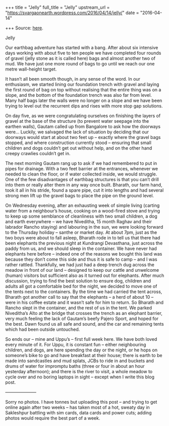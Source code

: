 +++
title = "Jelly"
full_title = "Jelly"
upstream_url = "https://svargaonearth.wordpress.com/2016/04/14/jelly/"
date = "2016-04-14"

+++
Source: [here](https://svargaonearth.wordpress.com/2016/04/14/jelly/).

Jelly

Our earthbag adventure has started with a bang. After about six intensive days working with about five to ten people we have completed four rounds of gravel (jelly stone as it is called here) bags and almost another two of mud. We have just one more round of bags to go until we reach our one metre wall-height target.

It hasn’t all been smooth though, in any sense of the word. In our enthusiasm, we started lining our foundation trench with gravel and laying the first round of bag on top without realising that the entire thing was on a slope, and the bottom of the foundation trench was also far from level. Many half bags later the walls were no longer on a slope and we have been trying to level out the recurrent dips and rises with more stop gap solutions.

On day five, as we were congratulating ourselves on finishing the layers of gravel at the base of the structure (to prevent water seepage into the earthen walls), Gautam called up from Bangalore to ask how the doorways were… Luckily, we salvaged the lack of situation by deciding that our doorways would start at about two feet up – exactly where the gravel bags stopped, and where construction currently stood – ensuring that small children and dogs couldn’t get out without help, and on the other hand creepy crawlies couldn’t get in.

The next morning Gautam rang up to ask if we had remembered to put in pipes for drainage. With a two feet barrier at the entrances, whenever we needed to clean the floor, or if water collected inside, we would struggle. One of the few disadvantages of earthbag structures is that you can’t drill into them or really alter them in any way once built. Bharath, our farm hand, took it all in his stride, found a spare pipe, cut it into lengths and had several strong men lift up the gravel bags to place the pipe on the ground level.

On Wednesday evening, after an exhausting week of simple living (carting water from a neighbour’s house, cooking on a wood-fired stove and trying to keep up some semblance of cleanliness with two small children, a dog and earth everywhere – we have Niveditha, 15 month Raghav and their labrador Rancho staying) and labouring in the sun, we were looking forward to the Thursday holiday – santhe or market day. At about 7pm, just as the two boys were about to fall asleep, Bharath rode in to tell us that there had been elephants the previous night at Kundrangi Devasthana, just across the paddy from us, and we should sleep in the container. We have never had elephants here before – indeed one of the reasons we bought this land was because they don’t come this side and thus it is safe to camp – and I was rather rattled. Thankfully, we had just had a deep trench dug across the meadow in front of our land – designed to keep our cattle and unwelcome (human) visitors but sufficient also as it turned out for elephants. After much discussion, trying to find the best solution to ensure dog, children and adults all got a comfortable bed for the night, we decided to move one of the tents next to the containers. By the time we had carried the tent across, Bharath got another call to say that the elephants – a herd of about 10 – were in his coffee estate and it wasn’t safe for him to return. So Bharath and Rancho slept in the container, and the rest of us in the tent. We parked Niveditha’s Alto at the bridge that crosses the trench as an elephant barrier, very much feeling the lack of Gautam’s beefy Pajero Sport, and hoped for the best. Dawn found us all safe and sound, and the car and remaining tents which had been outside untouched.

So ends our – mine and Uppu’s – first full week here. We have both loved every minute of it. For Uppu, it is constant fun – either neighbouring children, and dogs, are here spending the day or the night, or he hops on someone’s bike to go and have breakfast at their house; there is earth to be made into sandcastles and mud splats, JCBs to ride in and buckets and drums of water for impromptu baths (three or four in about an hour yesterday afternoon); and there is the river to visit, a whole meadow to cycle over and no boring laptops in sight – except when I write this blog post.

———————

Sorry no photos. I have tonnes but uploading this post – and trying to get online again after two weeks – has taken most of a hot, sweaty day in Sakleshpur battling with sim cards, data cards and power cuts; adding photos would require the best part of a week.
